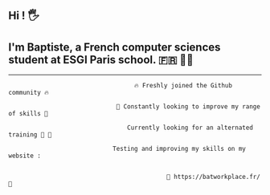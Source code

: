 ## Hi ! 🖐️ 
## I'm Baptiste, a French computer sciences student at ESGI Paris school. 🇫🇷 👨‍🎓

---
                                       🔥 Freshly joined the Github community 🔥   
                                       
                                  🎨 Constantly looking to improve my range of skills 🎨 
                                        
                                     Currently looking for an alternated training 👀 👀
                                                  
                                 Testing and improving my skills on my website : 
                                                              
                                                              
                                                📸 https://batworkplace.fr/ 📸
                                                              
